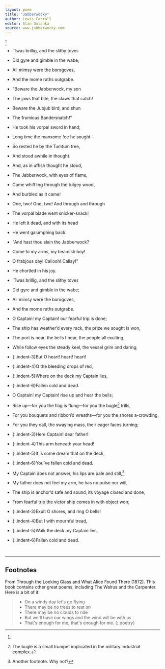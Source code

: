```yaml
---
layout: poem
title: "Jabberwocky"
author: Lewis Carroll
editor: Stan Golanka
source: www.jabberwocky.com
---
```


[^fn1]
- 'Twas brillig, and the slithy toves 
- Did gyre and gimble in the wabe;
- All mimsy were the borogoves,
- And the mome raths outgrabe.

- "Beware the Jabberwock, my son 
- The jaws that bite, the claws that catch!
- Beware the Jubjub bird, and shun 
- The frumious Bandersnatch!"

- He took his vorpal sword in hand; 
- Long time the manxome foe he sought –
- So rested he by the Tumtum tree, 
- And stood awhile in thought.

- And, as in uffish thought he stood, 
- The Jabberwock, with eyes of flame,
- Came whiffling through the tulgey wood, 
- And burbled as it came!

- One, two! One, two! And through and through 
- The vorpal blade went snicker-snack!
- He left it dead, and with its head 
- He went galumphing back.

- "And hast thou slain the Jabberwock? 
- Come to my arms, my beamish boy!
- O frabjous day! Callooh! Callay!" 
- He chortled in his joy.

- 'Twas brillig, and the slithy toves 
- Did gyre and gimble in the wabe;
- All mimsy were the borogoves,
- And the mome raths outgrabe.

- O Captain! my Captain! our fearful trip is done;
- The ship has weather’d every rack, the prize we sought is won,
- The port is near, the bells I hear, the people all exulting,
- While follow eyes the steady keel, the vessel grim and daring; 
- {:.indent-3}But O heart! heart! heart!
- {:.indent-4}O the bleeding drops of red,
- {:.indent-5}Where on the deck my Captain lies,
- {:.indent-6}Fallen cold and dead.

- O Captain! my Captain! rise up and hear the bells; 
- Rise up—for you the flag is flung—for you the bugle[^fn2] trills,
- For you bouquets and ribbon’d wreaths—for you the shores a-crowding,
- For you they call, the swaying mass, their eager faces turning;
- {:.indent-3}Here Captain! dear father!
- {:.indent-4}This arm beneath your head!
- {:.indent-5}It is some dream that on the deck,
- {:.indent-6}You’ve fallen cold and dead.


- My Captain does not answer, his lips are pale and still,[^fn3]
- My father does not feel my arm, he has no pulse nor will,
- The ship is anchor’d safe and sound, its voyage closed and done,
- From fearful trip the victor ship comes in with object won;
- {:.indent-3}Exult O shores, and ring O bells!
- {:.indent-4}But I with mournful tread,
- {:.indent-5}Walk the deck my Captain lies,
- {:.indent-6}Fallen cold and dead.

<br>

---

## Footnotes

[^fn1]: 

  From Through the Looking Glass and What Alice Found There (1872).  This book contains other great poems, including The Walrus and the Carpenter.  Here is a bit of it:

  > - On a windy day let's go flying
  > - There may be no trees to rest on
  > - There may be no clouds to ride
  > - But we'll have our wings and the wind will be with us
  > - That's enough for me, that's enough for me.
  {:.poetry}

[^fn2]: The bugle is a small trumpet implicated in the military industrial complex.

[^fn3]: Another footnote. Why not? 
